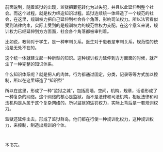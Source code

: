 <p data-pid="QQ9YG4Qi">前面说到，随着监狱的出现，监狱把罪犯转化为过失犯，并且以此延伸到整个社会。而这个过程，就是权力缔造知识过程。监狱连续统一体缔造了一个规范的社会，在这里，规训权力把自己延伸到社会各个角落，影响司法权力。所以法官看似受到法律约束，实际上受到的是规训权力的规范性权力支配。在这个意义来说，规训权力已经延伸到方方面面，社会各个角落都被审判着。</p><p data-pid="evb4S4KY">比如说，教师对于学生，是一种审判关系。医生对于患者是审判关系，规范性的统治是无处不在的。</p><p data-pid="0F8jVQ6-">这个统一体就建立起一种新型的知识。这种规训权力延伸到方方面面的时候，就产生了一种完整的知识体系。</p><p data-pid="LQrIso5F">什么知识体系呢？就是把人的肉体，行为都通过固定，分类，记录等等方式加以控制，所以在这里缔造了“知识型”</p><p data-pid="1sVdbM1b">所以在这里，形成了一种“监狱之城”，包括高墙，空间，机构，规章，话语形成了一种复杂的网络。这个网络的核心是监狱，而不是法律和司法机构，相反法律和司法机构是从属于这个复杂网络的。所以监狱的惩罚权力，实际上背后是一套规训权力。</p><p data-pid="YaYHdNTt">监狱还延伸出去，形成了监狱群岛，他们都在行使一种规训化权力，这种规训权力，来控制，制造出规训的个体。</p><p><br></p><p data-pid="J0P4ndkg">本书完。</p>